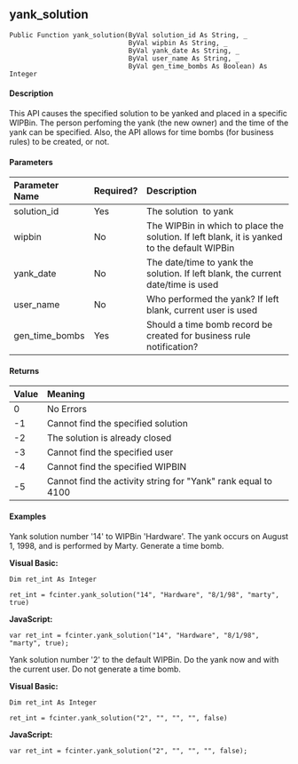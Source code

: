 yank_solution
-------------

```
Public Function yank_solution(ByVal solution_id As String, _
                              ByVal wipbin As String, _
                              ByVal yank_date As String, _
                              ByVal user_name As String, _
                              ByVal gen_time_bombs As Boolean) As Integer
```

#### Description

This API causes the specified solution to be yanked and placed in a specific WIPBin. The person perfoming the yank (the new owner) and the time of the yank can be specified. Also, the API allows for time bombs (for business rules) to be created, or not.

#### Parameters

| Parameter Name | Required? | Description |
|:--- |:--- |:--- |
| solution_id | Yes | The solution  to yank |
| wipbin | No | The WIPBin in which to place the solution. If left blank, it is yanked to the default WIPBin |
| yank_date | No | The date/time to yank the solution. If left blank, the current date/time is used |
| user_name | No | Who performed the yank? If left blank, current user is used |
| gen_time_bombs | Yes | Should a time bomb record be created for business rule notification? |

#### Returns

| Value | Meaning |
|:--- |:--- |
| 0 | No Errors |
| -1 | Cannot find the specified solution |
| -2 | The solution is already closed |
| -3 | Cannot find the specified user |
| -4 | Cannot find the specified WIPBIN |
| -5 | Cannot find the activity string for "Yank" rank equal to 4100 |

#### Examples

Yank solution number '14' to WIPBin 'Hardware'. The yank occurs on August 1, 1998, and is performed by Marty. Generate a time bomb.

**Visual Basic:**
```
Dim ret_int As Integer

ret_int = fcinter.yank_solution("14", "Hardware", "8/1/98", "marty", true)
```

**JavaScript:**
```
var ret_int = fcinter.yank_solution("14", "Hardware", "8/1/98", "marty", true);
```

Yank solution number '2' to the default WIPBin. Do the yank now and with the current user. Do not generate a time bomb.

**Visual Basic:**
```
Dim ret_int As Integer

ret_int = fcinter.yank_solution("2", "", "", "", false)
```

**JavaScript:**
```
var ret_int = fcinter.yank_solution("2", "", "", "", false);
```
